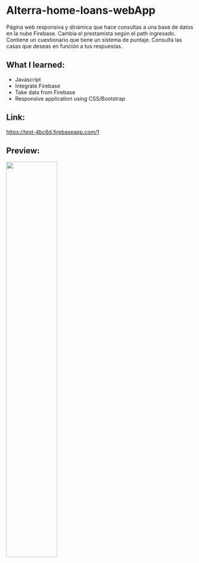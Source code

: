 # Alterra-home-loans-webApp
Página web responsiva y dinámica que hace consultas a una base de datos en la nube Firebase. Cambia el prestamista según el path ingresado. Contiene un cuestionario que tiene un sistema de puntaje. Consulta las casas que deseas en función a tus respuestas.

## What I learned:
- Javascript
- Integrate Firebase
- Take data from Firebase 
- Responsive application using CSS/Bootstrap

## Link:
https://test-4bc6d.firebaseapp.com/1

## Preview:
<p float="left">
  <img src="https://github.com/sergiornelas/Alterra-home-loans-webApp/blob/master/alterraPreview1.jpeg" width="52%"
  <img src="https://github.com/sergiornelas/Alterra-home-loans-webApp/blob/master/alterraPreview2.jpeg" width="52%"
  <img src="https://github.com/sergiornelas/Alterra-home-loans-webApp/blob/master/alterraPreview3.jpeg" width="52%"
</p>
